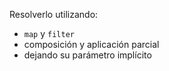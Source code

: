 Resolverlo utilizando:

* `map` y `filter`
* composición y aplicación parcial
* dejando su parámetro implícito
